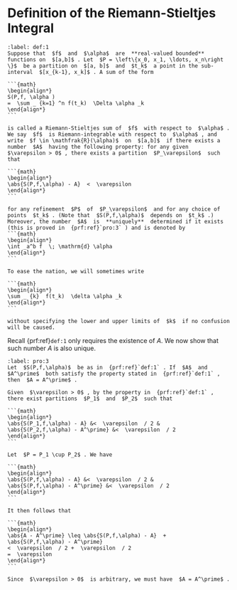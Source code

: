 # Definition of the Riemann-Stieltjes Integral

````{prf:definition}
:label: def:1
Suppose that  $f$  and  $\alpha$  are  **real-valued bounded**  functions on  $[a,b]$ . Let  $P = \left\{x_0, x_1, \ldots, x_n\right \}$  be a partition on  $[a, b]$  and  $t_k$  a point in the sub-interval  $[x_{k-1}, x_k]$ . A sum of the form

```{math}
\begin{align*}
S(P,f, \alpha )
=  \sum _ {k=1} ^n f(t_k)  \Delta \alpha _k
\end{align*}
```

is called a Riemann-Stieltjes sum of  $f$  with respect to  $\alpha$ . We say  $f$  is Riemann-integrable with respect to  $\alpha$ , and write  $f \in \mathfrak{R}(\alpha)$  on  $[a,b]$  if there exists a number  $A$  having the following property: for any given  $\varepsilon > 0$ , there exists a partition  $P_\varepsilon$  such that

```{math}
\begin{align*}
\abs{S(P,f,\alpha) - A}  <  \varepsilon
\end{align*}
```

for any refinement  $P$  of  $P_\varepsilon$  and for any choice of points  $t_k$ . (Note that  $S(P,f,\alpha)$  depends on  $t_k$ .) Moreover, the number  $A$  is  **uniquely**  determined if it exists (this is proved in  {prf:ref}`pro:3` ) and is denoted by
```{math}
\begin{align*}
\int _a^b f  \; \mathrm{d} \alpha
\end{align*}
```
````

````{note}
To ease the nation, we will sometimes write

```{math}
\begin{align*}
\sum _ {k}  f(t_k)  \delta \alpha _k
\end{align*}
```

without specifying the lower and upper limits of  $k$  if no confusion will be caused.
````


Recall {prf:ref}`def:1` only requires the existence of $A$. We now show that such number $A$ is also unique.


````{prf:proposition}
:label: pro:3
Let  $S(P,f,\alpha)$  be as in  {prf:ref}`def:1` . If  $A$  and  $A^\prime$  both satisfy the property stated in  {prf:ref}`def:1` , then  $A = A^\prime$ .
````

````{prf:proof}
Given  $\varepsilon > 0$ , by the property in  {prf:ref}`def:1` , there exist partitions  $P_1$  and  $P_2$  such that

```{math}
\begin{align*}
\abs{S(P_1,f,\alpha) - A} &<  \varepsilon  / 2 &
\abs{S(P_2,f,\alpha) - A^\prime} &<  \varepsilon  / 2
\end{align*}
```

Let  $P = P_1 \cup P_2$ . We have

```{math}
\begin{align*}
\abs{S(P,f,\alpha) - A} &<  \varepsilon  / 2 &
\abs{S(P,f,\alpha) - A^\prime} &<  \varepsilon  / 2
\end{align*}
```

It then follows that

```{math}
\begin{align*}
\abs{A - A^\prime} \leq \abs{S(P,f,\alpha) - A}  +
\abs{S(P,f,\alpha) - A^\prime}
<  \varepsilon  / 2 +  \varepsilon  / 2
=  \varepsilon
\end{align*}
```

Since  $\varepsilon > 0$  is arbitrary, we must have  $A = A^\prime$ .
````
